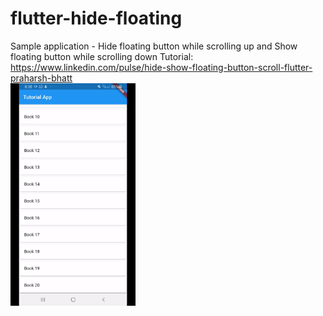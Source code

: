# flutter-hide-floating
Sample application - Hide floating button while scrolling up and Show floating button while scrolling down
Tutorial: https://www.linkedin.com/pulse/hide-show-floating-button-scroll-flutter-praharsh-bhatt
<br>
<img src="hide_floating_btn_scroll\screen_grab.gif" width=200>

